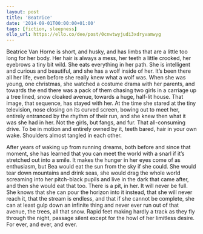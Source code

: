 ```yaml
---
layout: post
title: 'Beatrice'
date: '2014-09-01T00:00:00+01:00'
tags: [fiction, sleepness]
ello_url: https://ello.co/dee/post/0cnwtwyjudi3xdryvamwyg
---
```


Beatrice Van Horne is short, and husky, and has limbs that are a little too long for her body. Her hair is always a mess, her teeth a little crooked, her eyebrows a tiny bit wild. She eats everything in her path. She is intelligent and curious and beautiful, and she has a wolf inside of her. It’s been there all her life, even before she really knew what a wolf was. When she was young, one christmas, she watched a costume drama with her parents, and towards the end there was a pack of them chasing two girls in a carriage up a tree lined, snow cloaked avenue, towards a huge, half-lit house. That image, that sequence, has stayed with her. At the time she stared at the tiny television, nose closing on its curved screen, bowing out to meet her, entirely entranced by the rhythm of their run, and she knew then what it was she had in her. Not the girls, but fangs, and fur. That all-consuming drive. To be in motion and entirely owned by it, teeth bared, hair in your own wake. Shoulders almost tangled in each other.
<!--more-->

After years of waking up from running dreams, both before and since that moment, she has learned that you can meet the world with a snarl if it’s stretched out into a smile. It makes the hunger in her eyes come of as enthusiasm, but Bea would eat the sun from the sky if she could. She would tear down mountains and drink seas, she would drag the whole world screaming into her pitch-black pupils and live in the dark that came after, and then she would eat that too. There is a pit, in her. It will never be full. She knows that she can pour the horizon into it instead, that she will never reach it, that the stream is endless, and that if she cannot be complete, she can at least gulp down an infinite thing and never ever run out of that avenue, the trees, all that snow. Rapid feet making hardly a track as they fly through the night, passage silent except for the howl of her limitless desire. For ever, and ever, and ever.
